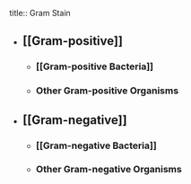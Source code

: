 title:: Gram Stain

- ## [[Gram-positive]]
	- ### [[Gram-positive Bacteria]]
	- ### Other Gram-positive Organisms
- ## [[Gram-negative]]
	- ### [[Gram-negative Bacteria]]
	- ### Other Gram-negative Organisms